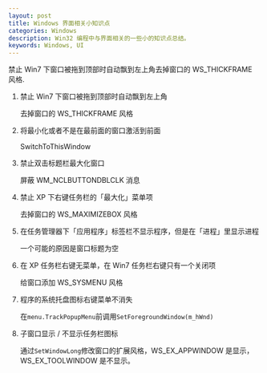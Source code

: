 ```yaml
---
layout: post
title: Windows 界面相关小知识点
categories: Windows
description: Win32 编程中与界面相关的一些小的知识点总结。
keywords: Windows, UI
---
```


禁止 Win7 下窗口被拖到顶部时自动飘到左上角去掉窗口的 WS\_THICKFRAME 风格.
<!--more-->
1. 禁止 Win7 下窗口被拖到顶部时自动飘到左上角

   去掉窗口的 WS\_THICKFRAME 风格

1. 将最小化或者不是在最前面的窗口激活到前面

   SwitchToThisWindow

1. 禁止双击标题栏最大化窗口

   屏蔽 WM\_NCLBUTTONDBLCLK 消息

1. 禁止 XP 下右键任务栏的「最大化」菜单项

   去掉窗口的 WS\_MAXIMIZEBOX 风格

1. 在任务管理器下「应用程序」标签栏不显示程序，但是在「进程」里显示进程

   一个可能的原因是窗口标题为空

1. 在 XP 任务栏右键无菜单，在 Win7 任务栏右键只有一个关闭项

   给窗口添加 WS\_SYSMENU 风格

1. 程序的系统托盘图标右键菜单不消失

   在`menu.TrackPopupMenu`前调用`SetForegroundWindow(m_hWnd)`

1. 子窗口显示 / 不显示任务栏图标

   通过`SetWindowLong`修改窗口的扩展风格，WS\_EX\_APPWINDOW 是显示，WS\_EX\_TOOLWINDOW 是不显示。

